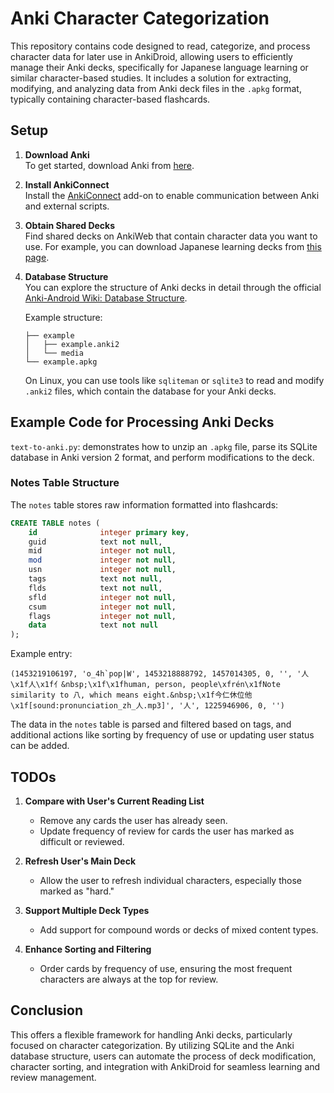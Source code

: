 # Anki Character Categorization

This repository contains code designed to read, categorize, and process character data for later use in AnkiDroid, allowing users to efficiently manage their Anki decks, specifically for Japanese language learning or similar character-based studies. It includes a solution for extracting, modifying, and analyzing data from Anki deck files in the `.apkg` format, typically containing character-based flashcards.

## Setup

1. **Download Anki**  
   To get started, download Anki from [here](https://apps.ankiweb.net/).

2. **Install AnkiConnect**  
   Install the [AnkiConnect](https://ankiweb.net/shared/info/2055492159) add-on to enable communication between Anki and external scripts.

3. **Obtain Shared Decks**  
   Find shared decks on AnkiWeb that contain character data you want to use. For example, you can download Japanese learning decks from [this page](https://ankiweb.net/shared/decks/japanese).

4. **Database Structure**  
   You can explore the structure of Anki decks in detail through the official [Anki-Android Wiki: Database Structure](https://github.com/ankidroid/Anki-Android/wiki/Database-Structure).

   Example structure:
   ```
   ├── example
   │   ├── example.anki2
   │   └── media
   └── example.apkg
   ```

   On Linux, you can use tools like `sqliteman` or `sqlite3` to read and modify `.anki2` files, which contain the database for your Anki decks.

## Example Code for Processing Anki Decks

`text-to-anki.py`: demonstrates how to unzip an `.apkg` file, parse its SQLite database in Anki version 2 format, and perform modifications to the deck.

### Notes Table Structure

The `notes` table stores raw information formatted into flashcards:

```sql
CREATE TABLE notes (
    id              integer primary key,
    guid            text not null,
    mid             integer not null,
    mod             integer not null,
    usn             integer not null,
    tags            text not null,
    flds            text not null,
    sfld            integer not null,
    csum            integer not null,
    flags           integer not null,
    data            text not null
);
```

Example entry:
```
(1453219106197, 'o_4h`pop|W', 1453218888792, 1457014305, 0, '', '人\x1f人\x1f亻&nbsp;\x1f\x1fhuman, person, people\xfrén\x1fNote similarity to 八, which means eight.&nbsp;\x1f今仁休位他\x1f[sound:pronunciation_zh_人.mp3]', '人', 1225946906, 0, '')
```

The data in the `notes` table is parsed and filtered based on tags, and additional actions like sorting by frequency of use or updating user status can be added.

## TODOs

1. **Compare with User's Current Reading List**  
   - Remove any cards the user has already seen.
   - Update frequency of review for cards the user has marked as difficult or reviewed.

2. **Refresh User's Main Deck**  
   - Allow the user to refresh individual characters, especially those marked as "hard."

3. **Support Multiple Deck Types**  
   - Add support for compound words or decks of mixed content types.

4. **Enhance Sorting and Filtering**  
   - Order cards by frequency of use, ensuring the most frequent characters are always at the top for review.

## Conclusion

This offers a flexible framework for handling Anki decks, particularly focused on character categorization. By utilizing SQLite and the Anki database structure, users can automate the process of deck modification, character sorting, and integration with AnkiDroid for seamless learning and review management.